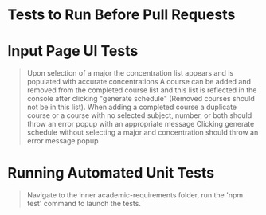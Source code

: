 # Tests to Run Before Pull Requests

# Input Page UI Tests

> Upon selection of a major the concentration list appears and is populated with accurate concentrations
> A course can be added and removed from the completed course list and this list is reflected in the console after clicking "generate schedule" (Removed courses should not be in this list).
> When adding a completed course a duplicate course or a course with no selected subject, number, or both should throw an error popup with an appropriate message
> Clicking generate schedule without selecting a major and concentration should throw an error message popup

# Running Automated Unit Tests

> Navigate to the inner academic-requirements folder, run the 'npm test' command to launch the tests.
